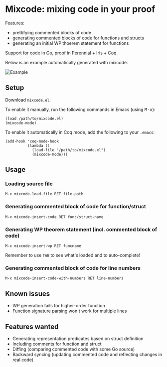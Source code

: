 # Mixcode: mixing code in your proof

Features:

* prettifying commented blocks of code
* generating commented blocks of code for functions and structs
* generating an initial WP thoerem statement for functions

Support for code in [Go](https://go.dev/), proof in [Perennial](https://github.com/mit-pdos/perennial) + [Iris](https://github.com/mit-pdos/perennial) + [Coq](https://coq.inria.fr/).

Below is an example automatically generated with mixcode.

![Example](https://www.dropbox.com/s/pcfvtv2u2r0lssg/mixproof.png?dl=1)

## Setup

Download `mixcode.el`.

To enable it manually, run the following commands in Emacs (using <kbd>M-x</kbd>):
```elisp
(load /path/to/mixcode.el)
(mixcode-mode)
```

To enable it automatically in Coq mode, add the following to your `.emacs`:
```elisp
(add-hook 'coq-mode-hook
          (lambda ()
            (load-file "/path/to/mixcode.el")
            (mixcode-mode)))
```

## Usage

### Loading source file

`M-x mixcode-load-file RET file-path`

### Generating commented block of code for function/struct

`M-x mixcode-insert-code RET func/struct-name`

### Generating WP theorem statement (incl. commented block of code)

`M-x mixcode-insert-wp RET funcname`

Remember to use `TAB` to see what's loaded and to auto-complete!

### Generating commented block of code for line numbers

`M-x mixcode-insert-code-with-numbers RET line-numbers`

## Known issues

* WP generation fails for higher-order function
* Function signature parsing won't work for multiple lines

## Features wanted

* Generating representation predicates based on struct definition
* Including comments for function and struct
* Diffing (comparing commented code with some Go source)
* Backward syncing (updating commented code and reflecting changes in real code)
